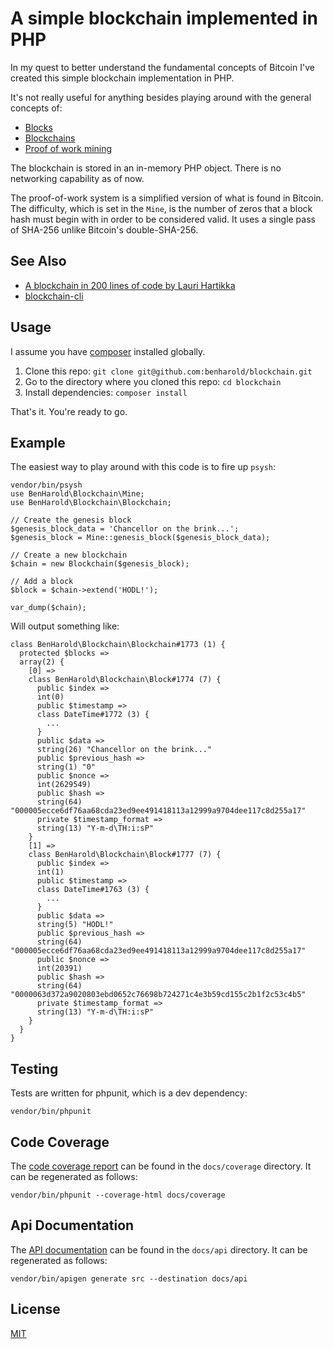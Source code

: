 # A simple blockchain implemented in PHP

In my quest to better understand the fundamental concepts of Bitcoin I've
created this simple blockchain implementation in PHP.

It's not really useful for anything besides playing around with the general
concepts of:

- [Blocks](src/Block.php)
- [Blockchains](src/Blockchain.php)
- [Proof of work mining](src/Mine.php)

The blockchain is stored in an in-memory PHP object. There is no networking
capability as of now.

The proof-of-work system is a simplified version of what is found in Bitcoin.
The difficulty, which is set in the `Mine`, is the number of zeros that
a block hash must begin with in order to be considered valid. It uses
a single pass of SHA-256 unlike Bitcoin's double-SHA-256.

## See Also

- [A blockchain in 200 lines of code by Lauri Hartikka](https://medium.com/@lhartikk/a-blockchain-in-200-lines-of-code-963cc1cc0e54)
- [blockchain-cli](https://github.com/seanjameshan/blockchain-cli)

## Usage

I assume you have [composer](https://getcomposer.org/) installed globally.

1. Clone this repo: `git clone git@github.com:benharold/blockchain.git`
2. Go to the directory where you cloned this repo: `cd blockchain`
3. Install dependencies: `composer install`

That's it. You're ready to go.

## Example

The easiest way to play around with this code is to fire up `psysh`:

    vendor/bin/psysh
    use BenHarold\Blockchain\Mine;
    use BenHarold\Blockchain\Blockchain;

    // Create the genesis block
    $genesis_block_data = 'Chancellor on the brink...';
    $genesis_block = Mine::genesis_block($genesis_block_data);
    
    // Create a new blockchain
    $chain = new Blockchain($genesis_block);
    
    // Add a block
    $block = $chain->extend('HODL!');
    
    var_dump($chain);

Will output something like:

    class BenHarold\Blockchain\Blockchain#1773 (1) {
      protected $blocks =>
      array(2) {
        [0] =>
        class BenHarold\Blockchain\Block#1774 (7) {
          public $index =>
          int(0)
          public $timestamp =>
          class DateTime#1772 (3) {
            ...
          }
          public $data =>
          string(26) "Chancellor on the brink..."
          public $previous_hash =>
          string(1) "0"
          public $nonce =>
          int(2629549)
          public $hash =>
          string(64) "000005ecce6df76aa68cda23ed9ee491418113a12999a9704dee117c8d255a17"
          private $timestamp_format =>
          string(13) "Y-m-d\TH:i:sP"
        }
        [1] =>
        class BenHarold\Blockchain\Block#1777 (7) {
          public $index =>
          int(1)
          public $timestamp =>
          class DateTime#1763 (3) {
            ...
          }
          public $data =>
          string(5) "HODL!"
          public $previous_hash =>
          string(64) "000005ecce6df76aa68cda23ed9ee491418113a12999a9704dee117c8d255a17"
          public $nonce =>
          int(20391)
          public $hash =>
          string(64) "0000063d372a9020803ebd0652c76698b724271c4e3b59cd155c2b1f2c53c4b5"
          private $timestamp_format =>
          string(13) "Y-m-d\TH:i:sP"
        }
      }
    }

## Testing

Tests are written for phpunit, which is a dev dependency:

`vendor/bin/phpunit`

## Code Coverage

The [code coverage report](http://htmlpreview.github.io/?https://github.com/benharold/blockchain/blob/master/docs/coverage/index.html)
can be found in the `docs/coverage` directory. It can be regenerated as follows:

`vendor/bin/phpunit --coverage-html docs/coverage`

## Api Documentation

The [API documentation](http://htmlpreview.github.io/?https://github.com/benharold/blockchain/blob/master/docs/api/index.html)
can be found in the `docs/api` directory. It can be regenerated as follows:

`vendor/bin/apigen generate src --destination docs/api`

## License

[MIT](LICENSE.md)
